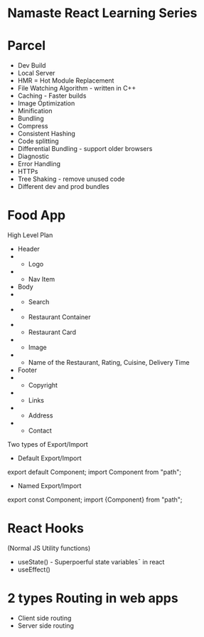 # Namaste React Learning Series

# Parcel

- Dev Build
- Local Server
- HMR = Hot Module Replacement
- File Watching Algorithm - written in C++
- Caching - Faster builds
- Image Optimization
- Minification
- Bundling
- Compress
- Consistent Hashing
- Code splitting
- Differential Bundling - support older browsers
- Diagnostic
- Error Handling
- HTTPs
- Tree Shaking - remove unused code
- Different dev and prod bundles

# Food App

High Level Plan 

- Header
- - Logo
- - Nav Item
- Body
- - Search
- - Restaurant Container
-    - Restaurant Card
-    - Image
-    - Name of the Restaurant, Rating, Cuisine, Delivery Time
- Footer
- - Copyright
- - Links
- - Address
- - Contact

Two types of Export/Import

- Default Export/Import

export default Component;
import Component from "path";

- Named Export/Import

export const Component;
import {Component} from "path";


# React Hooks
(Normal JS Utility functions)
- useState() - Superpoerful state variables¯ in react
- useEffect()


# 2 types Routing in web apps
- Client side routing
- Server side routing